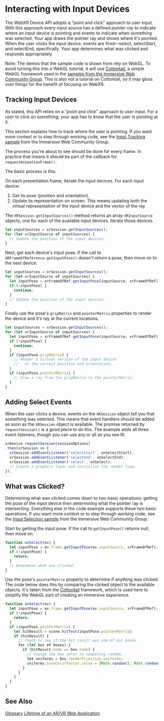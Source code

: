 # Interacting with Input Devices

The WebXR Device API adopts a "point and click" approach to user input. With this approach every input source has a defined _pointer ray_ to indicate where an input device is pointing and events to indicate when something was selected. Your app draws the pointer ray and shows where it's pointed. When the user clicks the input device, events are fired&mdash;select, selectStart, and selectEnd, specifically. Your app determines what was clicked and responds appropriately.

Note: The demos that the sample code is drawn from rely on WebGL. To avoid turning this into a WebGL tutorial, it will use [Cottontail](https://github.com/immersive-web/webxr-samples/tree/master/js/cottontail), a simple WebGL framework used in the [samples from the Immersive Web Community Group](https://github.com/immersive-web/webxr-samples). This is also not a tutorial on Cottontail, so it may gloss over things for the benefit of focusing on WebXR.

## Tracking Input Devices

As stated, this API relies on a "point and click" approach to user input. For a user to click on something, your app has to know that the user is pointing at it.

This section explains how to track where the user is pointing. If you want more context or to step through working code, see the [Input Tracking sample](https://github.com/immersive-web/webxr-samples/blob/master/input-tracking.html) from the Immersive Web Community Group.

The process you're about to see should be done for every frame. In practice that means it should be part of the callback for `requestAnimationFrame()`.

The basic process is this.

On each presentation frame, iterate the input devices. For each input device:
1. Get its pose (position and orientation).
2. Update its representation on screen. This means updating both the virtual representation of the input device and the vector of the ray.

The `XRSession.getInputSources()` method returns an array `XRInputSource` objects, one for each of the available input devices. Iterate those devices.

```JavaScript
let inputSources = xrSession.getInputSources();
for (let xrInputSource of inputSources) {
  // Update the position of the input devices.
}
```

Next, get each device's input pose. If the call to `XRFrameOfReference.getInputPose()` doesn't return a pose, then move on to the next device.

```JavaScript
let inputSources = xrSession.getInputSources();
for (let xrInputSource of inputSources) {
  let inputPose = xrFrameOfRef.getInputPose(inputSource, xrFrameOfRef);
  if (!inputPose) {
    continue;
  }
  // Update the position of the input devices.
}
```
Finally use the pose's `gripMatrix` and `pointerMatrix` properties to render the device and it's ray at the current locations.

```JavaScript
let inputSources = xrSession.getInputSources();
for (let xrInputSource of inputSources) {
  let inputPose = xrFrameOfRef.getInputPose(inputSource, xrFrameOfRef);
  if (!inputPose) {
    continue;
  }
  if (inputPose.gripMatrix) {
    // Render a virtual version of the input device
    //   at the correct position and orientation.
  }
  if (inputPose.pointerMatrix) {
    // Draw a ray from the gripMatrix to the pointerMatrix.
  }
}
```

## Adding Select Events

When the user clicks a device, events on the `XRSession` object tell you that something was selected. This means that event handlers should be added as soon as the `XRSession` object is available. The promise returned by `requestSession()` is a good place to do this. The example adds all three event listeners, though you can use any or all as you see fit.

```JavaScript
xrDevice.requestSession(sessionOptions)
.then(xrSession => {
  xrSession.addEventListener('selectstart', onSelectStart);
  xrSession.addEventListener('selectend', onSelectEnd);
  xrSession.addEventListener('select', onSelect);
  // Create a graphics layer and initialize the render loop.
});
```

## What was Clicked?

Determining what was clicked comes down to two basic operations: getting the pose of the input device then determining what the pointer ray is intersecting. Everything else in the code example supports these two basic operations. If you want more context or to step through working code, see the [Input Selection sample](https://immersive-web.github.io/webxr-samples/input-selection.html) from the Immersive Web Community Group.

Start by getting the input pose. If the call to `getInputPose()` returns null, then move on.

```JavaScript
function onSelect(ev) {
  let inputPose = ev.frame.getInputPose(ev.inputSource, xrFrameOfRef);
  if (!inputPose) {
    return;
  }
  // Determine what was clicked.
}
```

Use the pose's `pointerMatrix` property to determine if anything was clicked. The code below does this by comparing the clicked object to the available objects. It's taken from the [Cottontail](https://github.com/immersive-web/webxr-samples/tree/master/js/cottontail) framework, which is used here to simplify the WebGL part of creating an immersive experience.

```JavaScript
function onSelect(ev) {
  let inputPose = ev.frame.getInputPose(ev.inputSource, xrFrameOfRef);
  if (!inputPose) {
    return;
  }
  if (inputPose.pointerMatrix) {
    let hitResult = scene.hitTest(inputPose.pointerMatrix)
    if (hitResult) {
      // Check to see if the hit result was one of our boxes.
      for (let box of boxes) {
        if (hitResult.node == box.node) {
          // Change the box color to something random.
          let uniforms = box.renderPrimitive.uniforms;
          uniforms.baseColorFactor.value = [Math.random(), Math.random(), Math.random(), 1.0];
        }
      }
    }
  }
}
```

## See Also

[Glossary](../glossary)
[Lifetime of an AR/VR Web Application](lifetime)

